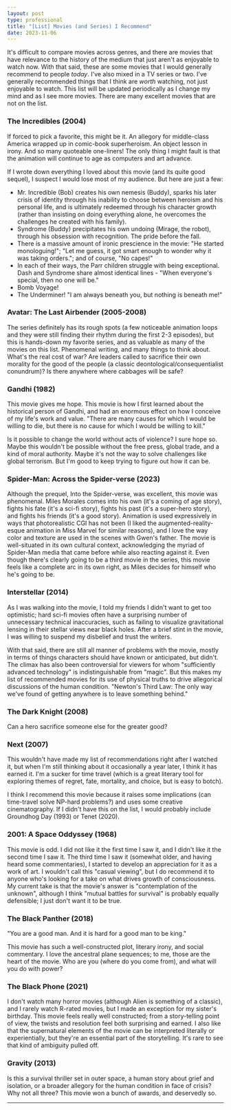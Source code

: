 ```yaml
---
layout: post
type: professional
title: "[List] Movies (and Series) I Recommend"
date: 2023-11-06
---
```


It's difficult to compare movies across genres, and there are movies that have relevance to the history of the medium that just aren't as enjoyable to watch now. With that said, these are some movies that I would generally recommend to people _today_. I've also mixed in a TV series or two. I've generally recommended things that I think are _worth_ watching, not just enjoyable to watch. This list will be updated periodically as I change my mind and as I see more movies. There are many excellent movies that are not on the list.

### The Incredibles (2004)
If forced to pick a favorite, this might be it. An allegory for middle-class America wrapped up in comic-book superheroism. An object lesson in irony. And so many quoteable one-liners! The only thing I might fault is that the animation will continue to age as computers and art advance.

If I wrote down everything I loved about this movie (and its quite good sequel), I suspect I would lose most of my audience. But here are just a few:
- Mr. Incredible (Bob) creates his own nemesis (Buddy), sparks his later crisis of identity through his inability to choose between heroism and his personal life, and is ultimately redeemed through his character growth (rather than insisting on doing everything alone, he overcomes the challenges he created with his family).
- Syndrome (Buddy) precipitates his own undoing (Mirage, the robot), through his obsession with recognition. The pride before the fall.
- There is a massive amount of ironic prescience in the movie: "He started monologuing!"; "Let me guess, it got smart enough to wonder why it was taking orders."; and of course, "No capes!"
- In each of their ways, the Parr children struggle with being exceptional. Dash and Syndrome share almost identical lines - "When everyone's special, then no one will be."
- Bomb Voyage!
- The Underminer! "I am always beneath you, but nothing is beneath me!"

### Avatar: The Last Airbender (2005-2008)
The series definitely has its rough spots (a few noticeable animation loops and they were still finding their rhythm during the first 2-3 episodes), but this is hands-down my favorite series, and as valuable as many of the movies on this list. Phenomenal writing, and many things to think about. What's the real cost of war? Are leaders called to sacrifice their own morality for the good of the people (a classic deontological/consequentialist conundrum)? Is there anywhere where cabbages will be safe?

### Gandhi (1982)
This movie gives me hope. This movie is how I first learned about the historical person of Gandhi, and had an enormous effect on how I conceive of my life's work and value. "There are many causes for which I would be willing to die, but there is no cause for which I would be willing to kill."

Is it possible to change the world without acts of violence? I sure hope so. Maybe this wouldn't be possible without the free press, global trade, and a kind of moral authority. Maybe it's not the way to solve challenges like global terrorism. But I'm good to keep trying to figure out how it can be.

### Spider-Man: Across the Spider-verse (2023)
Although the prequel, Into the Spider-verse, was excellent, this movie was phenomenal. Miles Morales comes into his own (it's a coming of age story), fights his fate (it's a sci-fi story), fights his past (it's a super-hero story), and fights his friends (it's a good story). Animation is used expressively in ways that photorealistic CGI has not been (I liked the augmented-reality-esque animation in Miss Marvel for similar reasons), and I love the way color and texture are used in the scenes with Gwen's father. The movie is well-situated in its own cultural context, acknowledging the myriad of Spider-Man media that came before while also reacting against it. Even though there's clearly going to be a third movie in the series, this movie feels like a complete arc in its own right, as Miles decides for himself who he's going to be.

### Interstellar (2014)
As I was walking into the movie, I told my friends I didn't want to get too optimistic; hard sci-fi movies often have a surprising number of unnecessary technical inaccuracies, such as failing to visualize gravitational lensing in their stellar views near black holes. After a brief stint in the movie, I was willing to suspend my disbelief and trust the writers.

With that said, there are still all manner of problems with the movie, mostly in terms of things characters should have known or anticipated, but didn't. The climax has also been controversial for viewers for whom "sufficiently advanced technology" is indistinguishable from "magic". But this makes my list of recommended movies for its use of physical truths to drive allegorical discussions of the human condition. "Newton's Third Law: The only way we've found of getting anywhere is to leave something behind."

### The Dark Knight (2008)
Can a hero sacrifice someone else for the greater good?

### Next (2007)
This wouldn't have made my list of recommendations right after I watched it, but when I'm still thinking about it occasionally a year later, I think it has earned it. I'm a sucker for time travel (which is a great literary tool for exploring themes of regret, fate, mortality, and choice, but is easy to botch).

I think I recommend this movie because it raises some implications (can time-travel solve NP-hard problems?) and uses some creative cinematography. If I didn't have this on the list, I would probably include Groundhog Day (1993) or Tenet (2020).

### 2001: A Space Oddyssey (1968)
This movie is odd. I did not like it the first time I saw it, and I didn't like it the second time I saw it. The third time I saw it (somewhat older, and having heard some commentaries), I started to develop an appreciation for it as a work of art. I wouldn't call this "casual viewing", but I do recommend it to anyone who's looking for a take on what drives growth of consciousness. My current take is that the movie's answer is "contemplation of the unknown", although I think "mutual battles for survival" is probably equally defensible; I just don't want it to be true.

### The Black Panther (2018)
"You are a good man. And it is hard for a good man to be king."

This movie has such a well-constructed plot, literary irony, and social commentary. I love the ancestral plane sequences; to me, those are the heart of the movie. Who are you (where do you come from), and what will you do with power?

### The Black Phone (2021)
I don't watch many horror movies (although Alien is something of a classic), and I rarely watch R-rated movies, but I made an exception for my sister's birthday. This movie feels really well constructed; from a story-telling point of view, the twists and resolution feel both surprising and earned. I also like that the supernatural elements of the movie can be interpreted literally or experientially, but they're an essential part of the storytelling. It's rare to see that kind of ambiguity pulled off.

### Gravity (2013)
Is this a survival thriller set in outer space, a human story about grief and isolation, or a broader allegory for the human condition in face of crisis? Why not all three? This movie won a bunch of awards, and deservedly so.

---
